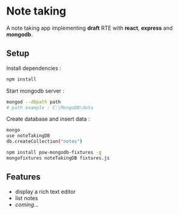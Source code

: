 # Note taking

A note taking app implementing **draft** RTE with **react**, **express** and **mongodb**.

## Setup

Install dependencies :
```sh
npm install
```

Start mongodb server :
```sh
mongod --dbpath path
# path example : C:\MongoDB\data
```

Create database and insert data :
```sh
mongo
use noteTakingDB
db.createCollection("notes")
```

```sh
npm install pow-mongodb-fixtures -g
mongofixtures noteTakingDB fixtures.js
```

## Features

- display a rich text editor
- list notes
- *coming...*
